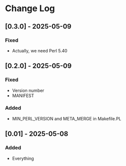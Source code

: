 # Change Log

## [0.3.0] - 2025-05-09

### Fixed

- Actually, we need Perl 5.40

## [0.2.0] - 2025-05-09

### Fixed

- Version number
- MANIFEST

### Added

- MIN_PERL_VERSION and META_MERGE in Makefile.PL

## [0.01] - 2025-05-08

### Added

- Everything

